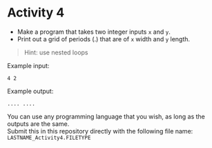 # Activity 4

- Make a program that takes two integer inputs `x` and `y`. <br>
- Print out a grid of periods (.) that are of `x` width and `y` length.

> Hint: use nested loops

Example input:
    <pre><code>4
               2
    </code></pre>
    
Example output:
    <pre><code>....
               ....
    </code></pre>

You can use any programming language that you wish, as long as the outputs are the same. <br>
Submit this in this repository directly with the following file name: `LASTNAME_Activity4.FILETYPE` 
